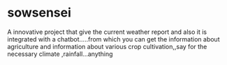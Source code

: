 # sowsensei
A innovative project that give the current weather report and also it is integrated with a chatbot.....from which you can get the information about agriculture and  information about various crop cultivation,,say for the necessary climate ,rainfall...anything 
